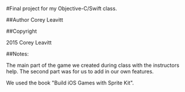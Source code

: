 #Final project for my Objective-C/Swift class.

##Author
Corey Leavitt

##Copyright

2015 Corey Leavitt

##Notes:

The main part of the game we created during class with the instructors help.
The second part was for us to add in our own features.

We used the book "Build iOS Games with Sprite Kit".
